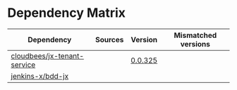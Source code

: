 # Dependency Matrix

Dependency | Sources | Version | Mismatched versions
---------- | ------- | ------- | -------------------
[cloudbees/jx-tenant-service](https://github.com/cloudbees/jx-tenant-service) |  | [0.0.325](https://github.com/cloudbees/jx-tenant-service/releases/tag/v0.0.325) | 
[jenkins-x/bdd-jx](https://github.com/jenkins-x/bdd-jx.git) |  | []() | 
